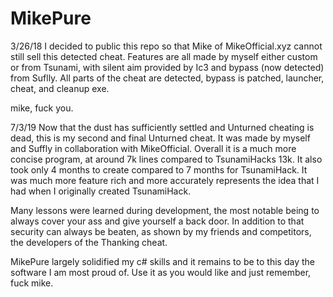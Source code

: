 # MikePure

3/26/18
I decided to public this repo so that Mike of MikeOfficial.xyz cannot still sell this detected cheat. Features are all made by myself either custom or from Tsunami, with silent aim provided by Ic3 and bypass (now detected) from Suflly. All parts of the cheat are detected, bypass is patched, launcher, cheat, and cleanup exe.

mike, fuck you.

7/3/19
Now that the dust has sufficiently settled and Unturned cheating is dead, this is my second and final Unturned cheat. It was made by myself and Suffly in collaboration with MikeOfficial. Overall it is a much more concise program, at around 7k lines compared to TsunamiHacks 13k. It also took only 4 months to create compared to 7 months for TsunamiHack. It was much more feature rich and more accurately represents the idea that I had when I originally created TsunamiHack.

Many lessons were learned during development, the most notable being to always cover your ass and give yourself a back door. In addition to that security can always be beaten, as shown by my friends and competitors, the developers of the Thanking cheat.

MikePure largely solidified my c# skills and it remains to be to this day the software I am most proud of. Use it as you would like and just remember, fuck mike.
